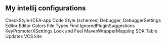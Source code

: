 ## My intellij configurations 

CheckStyle-IDEA-app
Code Style (schemes)
Debugger, DebuggerSettings
Editor
Editor Colors
File Types
Find
IgnoredPluginSuggestions
KeyPromoterXSettings
Look and Feel
MavenWrapperMapping
SDK Table
Updates
VCS
kite